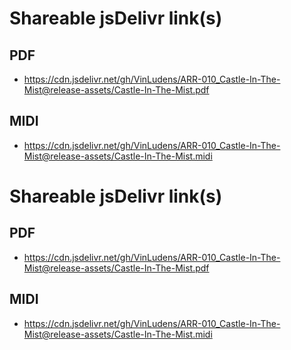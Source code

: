 # Shareable jsDelivr link(s)
## PDF
- https://cdn.jsdelivr.net/gh/VinLudens/ARR-010_Castle-In-The-Mist@release-assets/Castle-In-The-Mist.pdf
## MIDI
- https://cdn.jsdelivr.net/gh/VinLudens/ARR-010_Castle-In-The-Mist@release-assets/Castle-In-The-Mist.midi
# Shareable jsDelivr link(s)
## PDF
- https://cdn.jsdelivr.net/gh/VinLudens/ARR-010_Castle-In-The-Mist@release-assets/Castle-In-The-Mist.pdf
## MIDI
- https://cdn.jsdelivr.net/gh/VinLudens/ARR-010_Castle-In-The-Mist@release-assets/Castle-In-The-Mist.midi

